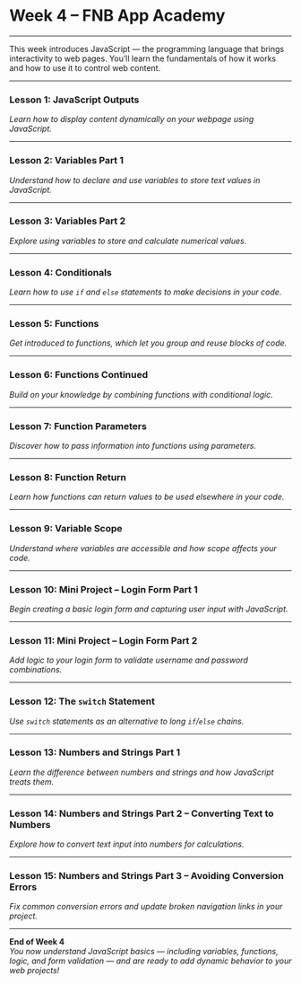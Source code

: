 # Week 4 – FNB App Academy
--------------------------

This week introduces JavaScript — the programming language that brings interactivity to web pages. You’ll learn the fundamentals of how it works and how to use it to control web content.

---

### Lesson 1: JavaScript Outputs  
*Learn how to display content dynamically on your webpage using JavaScript.*

---

### Lesson 2: Variables Part 1  
*Understand how to declare and use variables to store text values in JavaScript.*

---

### Lesson 3: Variables Part 2  
*Explore using variables to store and calculate numerical values.*

---

### Lesson 4: Conditionals  
*Learn how to use `if` and `else` statements to make decisions in your code.*

---

### Lesson 5: Functions  
*Get introduced to functions, which let you group and reuse blocks of code.*

---

### Lesson 6: Functions Continued  
*Build on your knowledge by combining functions with conditional logic.*

---

### Lesson 7: Function Parameters  
*Discover how to pass information into functions using parameters.*

---

### Lesson 8: Function Return  
*Learn how functions can return values to be used elsewhere in your code.*

---

### Lesson 9: Variable Scope  
*Understand where variables are accessible and how scope affects your code.*

---

### Lesson 10: Mini Project – Login Form Part 1  
*Begin creating a basic login form and capturing user input with JavaScript.*

---

### Lesson 11: Mini Project – Login Form Part 2  
*Add logic to your login form to validate username and password combinations.*

---

### Lesson 12: The `switch` Statement  
*Use `switch` statements as an alternative to long `if`/`else` chains.*

---

### Lesson 13: Numbers and Strings Part 1  
*Learn the difference between numbers and strings and how JavaScript treats them.*

---

### Lesson 14: Numbers and Strings Part 2 – Converting Text to Numbers  
*Explore how to convert text input into numbers for calculations.*

---

### Lesson 15: Numbers and Strings Part 3 – Avoiding Conversion Errors  
*Fix common conversion errors and update broken navigation links in your project.*

---

**End of Week 4**  
*You now understand JavaScript basics — including variables, functions, logic, and form validation — and are ready to add dynamic behavior to your web projects!*  